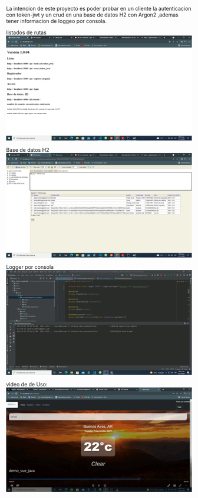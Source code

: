 La intencion de este proyecto es poder probar en un cliente la autenticacion con token-jwt y
un crud en una base de datos H2 con Argon2 ,ademas tener informacion de loggeo por consola.

listados de rutas
![](images/index.gif)

Base de datos H2
![](images/h2.gif)

Logger por consola
![](images/logger.gif)


video de de Uso:
[![Video de uso](images/video.gif)](https://youtu.be/GJMszumuEZE)